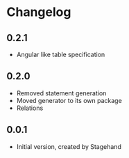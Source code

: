 # Changelog

## 0.2.1

- Angular like table specification

## 0.2.0

- Removed statement generation
- Moved generator to its own package
- Relations

## 0.0.1

- Initial version, created by Stagehand
